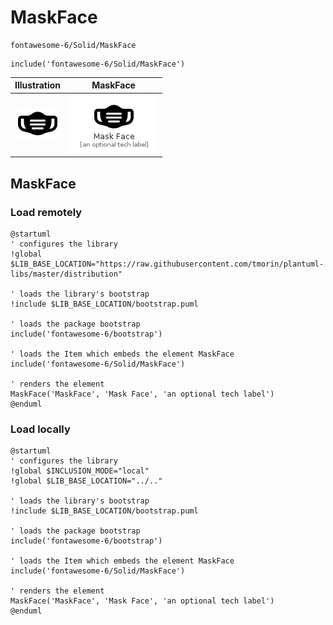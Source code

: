 # MaskFace


```text
fontawesome-6/Solid/MaskFace
```

```text
include('fontawesome-6/Solid/MaskFace')
```



| Illustration | MaskFace |
| :---: | :---: |
| ![illustration for Illustration](../../fontawesome-6/Solid/MaskFace.png) | ![illustration for MaskFace](../../fontawesome-6/Solid/MaskFace.Local.png) |




## MaskFace

### Load remotely
```plantuml
@startuml
' configures the library
!global $LIB_BASE_LOCATION="https://raw.githubusercontent.com/tmorin/plantuml-libs/master/distribution"

' loads the library's bootstrap
!include $LIB_BASE_LOCATION/bootstrap.puml

' loads the package bootstrap
include('fontawesome-6/bootstrap')

' loads the Item which embeds the element MaskFace
include('fontawesome-6/Solid/MaskFace')

' renders the element
MaskFace('MaskFace', 'Mask Face', 'an optional tech label')
@enduml
```

### Load locally
```plantuml
@startuml
' configures the library
!global $INCLUSION_MODE="local"
!global $LIB_BASE_LOCATION="../.."

' loads the library's bootstrap
!include $LIB_BASE_LOCATION/bootstrap.puml

' loads the package bootstrap
include('fontawesome-6/bootstrap')

' loads the Item which embeds the element MaskFace
include('fontawesome-6/Solid/MaskFace')

' renders the element
MaskFace('MaskFace', 'Mask Face', 'an optional tech label')
@enduml
```

